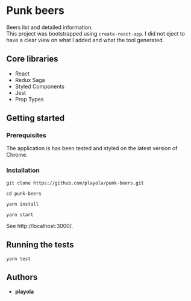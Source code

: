# Punk beers

Beers list and detailed information.<br/>
This project was bootstrapped using `create-react-app`. I did not eject to have a clear view on what I added and what the tool generated.<br/>

## Core libraries
* React
* Redux Saga
* Styled Components
* Jest
* Prop Types

## Getting started

### Prerequisites
The application is has been tested and styled on the latest version of Chrome.

### Installation
```
git clone https://github.com/playola/punk-beers.git

cd punk-beers

yarn install

yarn start
```
See http://localhost:3000/.

## Running the tests
```
yarn test
```

## Authors
- **playola**

